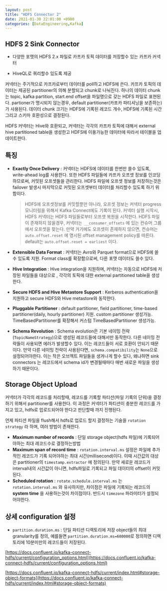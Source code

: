 ```yaml
---
layout: post
title: "HDFS Connector 2"
date: 2021-01-30 22:01:00 +0900
categories: [DataEngineering,Kafka]
---
```


## HDFS 2 Sink Connector

- 다양한 포맷의 HDFS 2.x 파일로 카프카 토픽 데이터를 저장할수 있는 카프카 커넥터

- HiveQL로 쿼리할수 있도록 제공

커넥터는 주기적으로 카프카로부터 데이터를 poll하고 HDFS에 쓴다. 카프카 토픽의 데이터는 제공된 partitioner의 의해 분할되고 chunk로 나눠진다. 하나의 데이터 chunk는 topic, kafka partition, start.end offset을 파일명으로 갖는 HDFS 파일로 표현된다. partioner가 명시되지 않는경우, default partitioner(카프카 파티셔닝을 보존하는)가 사용된다. 데이터 chunk 크기는 HDFS에 기록된 레코드 개수, HDFS에 기록된 시간 그리고 스키마 호환성으로 결정된다.

HDFS 커넥터는 Hive와 호환되고, 커넥터는 각각의 카프카 토픽에 대해서 external hive partitioned table을 생성한고 HDFS에 이용가능한 데이터에 따라서 테이블을 업데이트한다.



## 특징

- **Exactly Once Delivery** : 커넥터는 HDFS에 데이터를 한번만 쓸수 있도록, write-ahead log를 사용한다. 또한 HDFS 파일들에 카프카 오프셋 정보를 인코딩하므로써, 커밋된 오프셋들을 관리한다. HDFS 파일에 오프셋 정보를 저장하는것은 failover 발생시 마지막으로 커밋된 오프셋부터 데이터를 처리할수 있도록 하기 위함이다.

  > HDFS에 오프셋정보를 커밋할뿐만 아니라, 오프셋 정보는 커넥터 progress 모니터링을 위해서 Kafka Connect에도 기록이 된다. 커넥터 실행 시작시, HDFS 커넥터는 HDFS 파일들로부터 오프셋 복원을 시작한다. HDFS 파일이 존재하지 않을경우, 커넥터는``` __consumer_offsets``` 에 있는 컨슈머 그룹에서 오프셋을 찾는다. 만약 거기에도 오프셋이 존재하지 않으면, 컨슈머는 ```auto.offset.reset``` 에 명시된 offset management policy를 따른다. default는 ```auto.offset.reset = earliest``` 이다.

- **Extensible Data Format** : 커넥터는 Avro와 Parquet format으로 HDFS에 쓸수 있도록 지원. Format class를 확장함으로써, 다른 포맷 데이터도 쓸수 있다.

- **Hive Integration** : Hive integration을 지원하며, 커넥터는 자동으로 HDFS에 저장된 파일들을 대상으로 , 각각의 토픽에 대한 external partitioned table을 생성한다.

- **Secure HDFS and Hive Metastore Support** : Kerberos authentication을 지원하고 secure HDFS와 Hive metastore와 동작한다.

- **Pluggable Partitioner** : default partitioner, field partitioner, time-based partitioner(daily, hourly partitioner) 지원. custom partitioner 생성가능. TimeBasedPartitioner를 확장해서 커스텀 TimeBasedPartitioner 생성가능.

- **Schema Revolution** : Schema evolution은 기본 네이밍 전략(```TopicNameStrategy```)으로 생성된 레코드들에 대해서만 동작한다. 다른 네이밍 전략들이 사용되면 에러가 발생할수 있다. 이는 레코드들이 서로 호환이 안되기 때문이다. 만약 다른 네이밍 전략이 사용된다면, ```schema.compatibility```는 ```None```으로 설정되어야한다. 이는 작은 오브젝트 파일들을 생겨나게 할수 있다, 왜냐하면 sink connectors 는 레코드에서 schema id가 변경될때마다 매번 새로운 파일을 생성하기 때문이다. 



## Storage Object Upload

커넥터가 각각의 레코드를 처리할때,  레코드를 기록할 파티션(파일 기록의 단위)을 결정하기 위해서 partitioner를 사용한다. 이 과정은 커넥터가 파티션이 충분한 레코드를 가지고 있고, hdfs로 업로드되어야 한다고 판단할때 까지 진행된다.

언제 파티션 파일을 flush해서 hdfs로 업로드 할지 결정하는 기술을 ```rotation strategy``` 라 하며, 여러 방법이 존재한다.

- **Maximum number of records** : 단일 storage object(hdfs 파일)에 기록되어야하는 최대 레코드수로 결정하는방법
- **Maximum span of record time** : ```rotation.interval.ms```  설정은 파일에 추가적인 레코드가 기록 되어야하는 최대 시간(millisecond)이다. 이때 시간값의 대상은 partitioner의 ```timestamp.extractor``` 에 정의된다. 만약 새로운 레코드가 interval내의 시간값이 아니면, hdfs파일로 기록되고 파일 데이터의 offset이 커밋된다.
- **Scheduled rotation** : ```rotate.schedule.interval.ms``` 는 ```rotation.interval.ms``` 와 유사하지만, 차이점은 파일에 기록되는 레코드의 **system time** 을 사용하는것이 차이점이다. 반드시 ```timezone``` 파라미터가 설정되어야한다. 

## 상세 configuration 설정

- ```partition.duration.ms``` : 단일 파티션 디렉토리에 저장 object들의 최대 granularity를 정의, 예를들면 ```partition.duration.ms=600000```로 정의하면 디렉토리에 10분미만의 레코드들이 저장된다.

[https://docs.confluent.io/kafka-connect-hdfs/current/configuration_options.html](https://docs.confluent.io/kafka-connect-hdfs/current/configuration_options.html)

[https://docs.confluent.io/kafka-connect-hdfs/current/index.html#storage-object-formats](https://docs.confluent.io/kafka-connect-hdfs/current/index.html#storage-object-formats)
